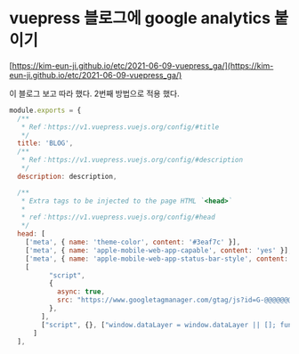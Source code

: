 # vuepress 블로그에 google analytics 붙이기

[https://kim-eun-ji.github.io/etc/2021-06-09-vuepress_ga/](https://kim-eun-ji.github.io/etc/2021-06-09-vuepress_ga/)

이 블로그 보고 따라 했다.
2번째 방법으로 적용 했다.

```js 
module.exports = {
  /**
   * Ref：https://v1.vuepress.vuejs.org/config/#title
   */
  title: 'BLOG',
  /**
   * Ref：https://v1.vuepress.vuejs.org/config/#description
   */
  description: description,

  /**
   * Extra tags to be injected to the page HTML `<head>`
   *
   * ref：https://v1.vuepress.vuejs.org/config/#head
   */
  head: [
    ['meta', { name: 'theme-color', content: '#3eaf7c' }],
    ['meta', { name: 'apple-mobile-web-app-capable', content: 'yes' }],
    ['meta', { name: 'apple-mobile-web-app-status-bar-style', content: 'black' }],
    [
	      "script",
	      {
	        async: true,
	        src: "https://www.googletagmanager.com/gtag/js?id=G-@@@@@@@@",
	      },
	    ],
	    ["script", {}, ["window.dataLayer = window.dataLayer || []; function gtag(){dataLayer.push(arguments);} gtag('js', new Date()); gtag('config', 'G-@@@@@@@@');"]],
	  ]
  ],
```
<!--stackedit_data:
eyJoaXN0b3J5IjpbMTQwNzg0Njk3MiwtOTUxMDA2MTAyXX0=
-->
